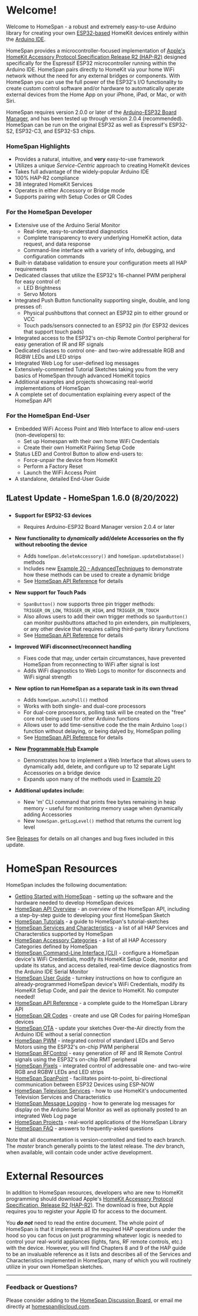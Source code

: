# Welcome!

Welcome to HomeSpan - a robust and extremely easy-to-use Arduino library for creating your own [ESP32-based](https://www.espressif.com/en/products/modules/esp32) HomeKit devices entirely within the [Arduino IDE](http://www.arduino.cc).

HomeSpan provides a microcontroller-focused implementation of [Apple's HomeKit Accessory Protocol Specification Release R2 (HAP-R2)](https://developer.apple.com/homekit/specification/) designed specifically for the Espressif ESP32 microcontroller running within the Arduino IDE.  HomeSpan pairs directly to HomeKit via your home WiFi network without the need for any external bridges or components.  With HomeSpan you can use the full power of the ESP32's I/O functionality to create custom control software and/or hardware to automatically operate external devices from the Home App on your iPhone, iPad, or Mac, or with Siri.

HomeSpan requires version 2.0.0 or later of the [Arduino-ESP32 Board Manager](https://github.com/espressif/arduino-esp32), and has been tested up through version 2.0.4 (recommended).  HomeSpan can be run on the original ESP32 as well as Espressif's ESP32-S2, ESP32-C3, and ESP32-S3 chips.

### HomeSpan Highlights

* Provides a natural, intuitive, and **very** easy-to-use framework
* Utilizes a unique *Service-Centric* approach to creating HomeKit devices
* Takes full advantage of the widely-popular Arduino IDE
* 100% HAP-R2 compliance
* 38 integrated HomeKit Services
* Operates in either Accessory or Bridge mode
* Supports pairing with Setup Codes or QR Codes

### For the HomeSpan Developer

* Extensive use of the Arduino Serial Monitor
  * Real-time, easy-to-understand diagnostics
  * Complete transparency to every underlying HomeKit action, data request, and data response
  * Command-line interface with a variety of info, debugging, and configuration commands
* Built-in database validation to ensure your configuration meets all HAP requirements
* Dedicated classes that utilize the ESP32's 16-channel PWM peripheral for easy control of:
  * LED Brightness
  * Servo Motors
* Integrated Push Button functionality supporting single, double, and long presses of:
  * Physical pushbuttons that connect an ESP32 pin to either ground or VCC
  * Touch pads/sensors connected to an ESP32 pin (for ESP32 devices that support touch pads)
* Integrated access to the ESP32's on-chip Remote Control peripheral for easy generation of IR and RF signals
* Dedicated classes to control one- and two-wire addressable RGB and RGBW LEDs and LED strips
* Integrated Web Log for user-defined log messages
* Extensively-commented Tutorial Sketches taking you from the very basics of HomeSpan through advanced HomeKit topics
* Additional examples and projects showcasing real-world implementations of HomeSpan
* A complete set of documentation explaining every aspect of the HomeSpan API

### For the HomeSpan End-User

* Embedded WiFi Access Point and Web Interface to allow end-users (non-developers) to:
  * Set up Homespan with their own home WiFi Credentials
  * Create their own HomeKit Pairing Setup Code
* Status LED and Control Button to allow end-users to:
  * Force-unpair the device from HomeKit
  * Perform a Factory Reset
  * Launch the WiFi Access Point
* A standalone, detailed End-User Guide

## ❗Latest Update - HomeSpan 1.6.0 (8/20/2022)

* **Support for ESP32-S3 devices**
  * Requires Arduino-ESP32 Board Manager version 2.0.4 or later
  
* **New functionality to *dynamically* add/delete Accessories on the fly without rebooting the device**
  * Adds `homeSpan.deleteAccessory()` and `homeSpan.updateDatabase()` methods
  * Includes new [Example 20 - AdvancedTechniques](https://github.com/HomeSpan/HomeSpan/blob/master/examples/20-AdvancedTechniques) to demonstrate how these methods can be used to create a dynamic bridge
  * See [HomeSpan API Reference](https://github.com/HomeSpan/HomeSpan/blob/master/docs/Reference.md) for details
  
* **New support for Touch Pads**
  * `SpanButton()` now supports three pin trigger methods: `TRIGGER_ON_LOW`, `TRIGGER_ON_HIGH`, and `TRIGGER_ON_TOUCH`
  * Also allows users to add their own trigger methods so `SpanButton()` can monitor pushbuttons attached to pin extenders, pin multiplexers, or any other device that requires calling third-party library functions
  * See [HomeSpan API Reference](https://github.com/HomeSpan/HomeSpan/blob/master/docs/Reference.md) for details

* **Improved WiFi disconnect/reconnect handling**
  * Fixes code that may, under certain circumstances, have prevented HomeSpan from reconnecting to WiFi after signal is lost
  * Adds WiFi diagnostics to Web Logs to monitor for disconnects and WiFi signal strength
  
* **New option to run HomeSpan as a separate task in its own thread**
  * Adds `homeSpan.autoPoll()` method
  * Works with both single- and dual-core processors
  * For dual-core processors, polling task will be created on the "free" core not being used for other Arduino functions
  * Allows user to add time-sensitive code the the main Arduino `loop()` function without delaying, or being dalyed by, HomeSpan polling
  * See [HomeSpan API Reference](https://github.com/HomeSpan/HomeSpan/blob/master/docs/Reference.md) for details
  
* **New [Programmable Hub](https://github.com/HomeSpan/HomeSpan/blob/master/Other%20Examples/ProgrammableHub) Example**
  * Demonstrates how to implement a Web Interface that allows users to dynamically add, delete, and configure up to 12 separate Light Accessories on a bridge device
  * Expands upon many of the methods used in [Example 20](https://github.com/HomeSpan/HomeSpan/blob/master/examples/20-AdvancedTechniques)
  
* **Additional updates include:**
  * New 'm' CLI command that prints free bytes remaining in heap memory - useful for monitoring memory usage when dynamically adding Accessories
  * New `homeSpan.getLogLevel()` method that returns the current log level

See [Releases](https://github.com/HomeSpan/HomeSpan/releases) for details on all changes and bug fixes included in this update.

# HomeSpan Resources

HomeSpan includes the following documentation:

* [Getting Started with HomeSpan](https://github.com/HomeSpan/HomeSpan/blob/master/docs/GettingStarted.md) - setting up the software and the hardware needed to develop HomeSpan devices
* [HomeSpan API Overview](https://github.com/HomeSpan/HomeSpan/blob/master/docs/Overview.md) - an overview of the HomeSpan API, including a step-by-step guide to developing your first HomeSpan Sketch
* [HomeSpan Tutorials](https://github.com/HomeSpan/HomeSpan/blob/master/docs/Tutorials.md) - a guide to HomeSpan's tutorial-sketches
* [HomeSpan Services and Characteristics](https://github.com/HomeSpan/HomeSpan/blob/master/docs/ServiceList.md) - a list of all HAP Services and Characterstics supported by HomeSpan
* [HomeSpan Accessory Categories](https://github.com/HomeSpan/HomeSpan/blob/master/docs/Categories.md) - a list of all HAP Accessory Categories defined by HomeSpan
* [HomeSpan Command-Line Interface (CLI)](https://github.com/HomeSpan/HomeSpan/blob/master/docs/CLI.md) - configure a HomeSpan device's WiFi Credentials, modify its HomeKit Setup Code, monitor and update its status, and access detailed, real-time device diagnostics from the Arduino IDE Serial Monitor
* [HomeSpan User Guide](https://github.com/HomeSpan/HomeSpan/blob/master/docs/UserGuide.md) - turnkey instructions on how to configure an already-programmed HomeSpan device's WiFi Credentials, modify its HomeKit Setup Code, and pair the device to HomeKit.  No computer needed!
* [HomeSpan API Reference](https://github.com/HomeSpan/HomeSpan/blob/master/docs/Reference.md) - a complete guide to the HomeSpan Library API
* [HomeSpan QR Codes](https://github.com/HomeSpan/HomeSpan/blob/master/docs/QRCodes.md) - create and use QR Codes for pairing HomeSpan devices
* [HomeSpan OTA](https://github.com/HomeSpan/HomeSpan/blob/master/docs/OTA.md) - update your sketches Over-the-Air directly from the Arduino IDE without a serial connection
* [HomeSpan PWM](https://github.com/HomeSpan/HomeSpan/blob/master/docs/PWM.md) - integrated control of standard LEDs and Servo Motors using the ESP32's on-chip PWM peripheral
* [HomeSpan RFControl](https://github.com/HomeSpan/HomeSpan/blob/master/docs/RMT.md) - easy generation of RF and IR Remote Control signals using the ESP32's on-chip RMT peripheral
* [HomeSpan Pixels](https://github.com/HomeSpan/HomeSpan/blob/master/docs/Pixels.md) - integrated control of addressable one- and two-wire RGB and RGBW LEDs and LED strips
* [HomeSpan SpanPoint](https://github.com/HomeSpan/HomeSpan/blob/dev/docs/Pixels.md) - facilitates point-to-point, bi-directional communication between ESP32 Devices using ESP-NOW
* [HomeSpan Television Services](https://github.com/HomeSpan/HomeSpan/blob/master/docs/TVServices.md) - how to use HomeKit's undocumented Television Services and Characteristics
* [HomeSpan Message Logging](https://github.com/HomeSpan/HomeSpan/blob/master/docs/Logging.md) - how to generate log messages for display on the Arduino Serial Monitor as well as optionally posted to an integrated Web Log page
* [HomeSpan Projects](https://github.com/topics/homespan) - real-world applications of the HomeSpan Library
* [HomeSpan FAQ](https://github.com/HomeSpan/HomeSpan/blob/master/docs/FAQ.md) - answers to frequently-asked questions

Note that all documentation is version-controlled and tied to each branch.  The *master* branch generally points to the latest release.  The *dev* branch, when available, will contain code under active development.

# External Resources

In addition to HomeSpan resources, developers who are new to HomeKit programming should download Apple's [HomeKit Accessory Protocol Specification, Release R2 (HAP-R2)](https://developer.apple.com/homekit/specification/). The download is free, but Apple requires you to register your Apple ID for access to the document.

You ***do not*** need to read the entire document.  The whole point of HomeSpan is that it implements all the required HAP operations under the hood so you can focus on just programming whatever logic is needed to control your real-world appliances (lights, fans, RF remote controls, etc.) with the device.  However, you will find Chapters 8 and 9 of the HAP guide to be an invaluable reference as it lists and describes all of the Services and Characteristics implemented in HomeSpan, many of which you will routinely utilize in your own HomeSpan sketches.

---

### Feedback or Questions?

Please consider adding to the [HomeSpan Discussion Board](https://github.com/HomeSpan/HomeSpan/discussions), or email me directly at [homespan@icloud.com](mailto:homespan@icloud.com).
